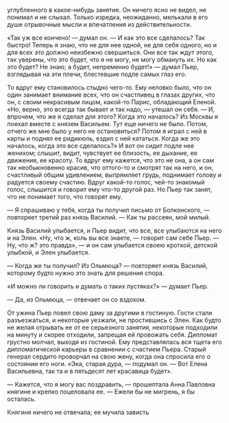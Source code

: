 углубленного в какое-нибудь занятие. Он ничего ясно не видел, не понимал и не слыхал. Только изредка, неожиданно, мелькали в его душе отрывочные мысли и впечатления из действительности.

«Taк уж все кончено! — думал он. — И как это все сделалось? Так быстро! Теперь я знаю, что не для нее одной, не для себя одного, но и для всех *это* должно неизбежно свершиться. Они все так ждут *этого,* так уверены, что это будет, что я не могу, не могу обмануть их. Но как это будет? Не знаю; а будет, непременно будет!» — думал Пьер, взглядывая на эти плечи, блестевшие подле самых глаз его.

То вдруг ему становилось стыдно чего-то. Ему неловко было, что он один занимает внимание всех, что он счастливец в глазах других, что он, с своим некрасивым лицом, какой-то Парис, обладающий Еленой. «Но, верно, это всегда так бывает и так надо, — утешал он себя. — И, впрочем, что же я сделал для этого? Когда это началось? Из Москвы я поехал вместе с князем Васильем. Тут еще ничего не было. Потом, отчего же мне было у него не остановиться? Потом я играл с ней в карты и поднял ее ридикюль, ездил с ней кататься. Когда же это началось, когда это все сделалось?» И вот он сидит подле нее женихом; слышит, видит, чувствует ее близость, ее дыхание, ее движения, ее красоту. То вдруг ему кажется, что это не она, а он сам так необыкновенно красив, что оттого-то и смотрят так на него, и он, счастливый общим удивлением, выпрямляет грудь, поднимает голову и радуется своему счастию. Вдруг какой-то голос, чей-то знакомый голос, слышится и говорит ему что-то другой раз. Но Пьер так занят, что не понимает того, что говорят ему.

— Я спрашиваю у тебя, когда ты получил письмо от Болконского, — повторяет третий раз князь Василий. — Как ты рассеян, мой милый.

Князь Василий улыбается, и Пьер видит, что все, все улыбаются на него и на Элен. «Ну, что ж, коль вы все знаете, — говорит сам себе Пьер. — Ну, что ж? это правда», — и он сам улыбается своею кроткой, детской улыбкой, и Элен улыбается.

— Когда же ты получил? Из Ольмюца? — повторяет князь Василий, которому будто нужно это знать для решения спора.

«И можно ли говорить и думать о таких пустяках?» — думает Пьер.

— Да, из Ольмюца, — отвечает он со вздохом.

От ужина Пьер повел свою даму за другими в гостиную. Гости стали разъезжаться, и некоторые уезжали, не простившись с Элен. Как будто не желая отрывать ее от ее серьезного занятия, некоторые подходили на минуту и скорее отходили, запрещая ей провожать себя. Дипломат грустно молчал, выходя из гостиной. Ему представлялась вся тщета его дипломатической карьеры в сравнении с счастием Пьера. Старый генерал сердито проворчал на свою жену, когда она спросила его о состоянии его ноги. «Эка, старая дура, — подумал он. — Вот Елена Васильевна, так та и в пятьдесят лет красавица будет».

— Кажется, что я могу вас поздравить, — прошептала Анна Павловна княгине и крепко поцеловала ее. — Ежели бы не мигрень, я бы осталась.

Княгиня ничего не отвечала; ее мучила зависть

